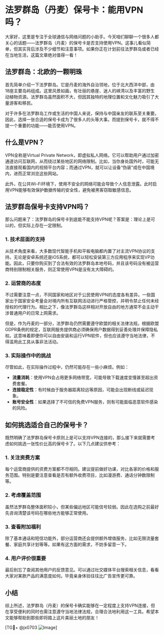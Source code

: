 # 法罗群岛（丹麦）保号卡：能用VPN吗？

大家好，这里是专注于全球通信与网络问题的小助手。今天咱们聊聊一个很多人都关心的话题——法罗群岛（丹麦）的保号卡是否支持使用VPN。这事儿看似简单，但其实背后涉及不少细节和注意事项。如果你正在计划前往法罗群岛或者已经在当地生活，这篇文章绝对值得一看！

## 法罗群岛：北欧的一颗明珠

首先简单介绍一下法罗群岛。它是丹麦的海外自治领地，位于北大西洋中部，由18座主要岛屿组成。这里风景如画，有壮丽的悬崖、迷人的峡湾以及丰富的野生动植物资源。法罗群岛虽然面积不大，但因其独特的地理位置和文化魅力吸引了大量游客和移民。

对于许多在法罗群岛工作或生活的中国人来说，保持与中国亲友的联系至关重要。因此，选择一张合适的保号卡成为了很多人的头等大事。而提到保号卡，就不得不提一个重要的功能——能否使用VPN。

## 什么是VPN？

VPN全称是Virtual Private Network，即虚拟私人网络。它可以帮助用户通过加密通道访问互联网，从而绕过某些地区的网络限制。比如，当你身处国外时，可能无法直接观看国内的视频平台内容；而通过VPN，就可以让设备“伪装”成在中国境内，进而正常浏览这些网站。

此外，在公共Wi-Fi环境下，使用不安全的网络可能会导致个人信息泄露。此时启用VPN能够有效保护数据传输的安全性，避免被黑客窃取敏感信息。

## 法罗群岛保号卡支持VPN吗？

那么问题来了：法罗群岛的保号卡到底能不能支持VPN呢？答案是：理论上是可以的，但实际上存在一定限制。

### 1. 技术层面的支持
从技术角度来看，大多数现代智能手机和平板电脑都内置了对主流VPN协议的支持。无论是安卓系统还是iOS系统，都可以轻松安装第三方应用程序来实现VP功能。因此，只要你购买到了合法有效的法罗群岛本地号码，并且该号码没有被运营商特别限制相关服务，则正常使用VPN是没有太大障碍的。

### 2. 运营商的态度
不过需要注意一点，不同国家和地区对于公民使用VPN的态度各有差异。一些国家出于国家安全考量会对境内所有互联网活动进行严格管控，并明令禁止任何未经授权的代理行为。相比之下，像法罗群岛这样相对开放自由的地方通常不会主动干涉普通用户的日常上网需求。

但是，作为丹麦的一部分，法罗群岛仍然需要遵守欧盟的相关法律法规。根据欧盟GDPR条例的规定，互联网服务提供商必须确保用户数据得到妥善处理并保障隐私权。这意味着即便你可以自由安装和运行VPN软件，但也应该遵守当地法律，不得滥用此工具从事非法活动。

### 3. 实际操作中的挑战
尽管如此，在实际操作过程中，仍然可能存在一些小麻烦。例如：
- **流量消耗**：使用VPN会占用更多网络带宽，可能导致下载速度变慢甚至超出资费套餐。
- **连接稳定性**：有时候由于服务器距离较远等原因，可能会出现断线或延迟现象。
- **账号安全性**：如果选择了不可信的免费VPN服务，则有可能面临恶意软件感染的风险。

## 如何挑选适合自己的保号卡？

既然明确了法罗群岛保号卡原则上是可以支持VPN连接的，那么接下来就需要考虑如何挑选一张性价比高的保号卡了。以下几点建议供参考：

### 1. 关注资费方案
每个运营商提供的资费方案都不尽相同。建议提前做好功课，对比各家的价格和服务范围。特别是要注意查看是否有额外收费项目，比如漫游费、通话分钟数限制等。

### 2. 考虑覆盖范围
虽然法罗群岛整体面积较小，但某些偏远地区可能信号较弱。因此在选购之前最好先咨询清楚该号码在哪些地方能够正常使用。

### 3. 查看附加福利
除了基本通话和短信功能外，部分运营商还会提供额外增值服务，比如无限流量套餐、家庭共享计划等等。如果有这方面的需求，不妨多留意一下。

### 4. 用户评价很重要
最后别忘了查阅其他用户的反馈意见。可以通过社交媒体平台搜索相关信息，看看大家对某款产品的满意度如何。毕竟亲身体验往往比广告宣传更可靠。

## 小结

综上所述，法罗群岛（丹麦）的保号卡确实能够在一定程度上支持VPN连接，但在享受便利的同时也需注意遵守当地法律法规，合理合法地利用这一工具。希望本文能够帮助到那些即将踏上这片美丽土地的朋友！

[TG💪+ @jx0703 ![Image](https://github.com/user-attachments/assets/dbca1d08-cadb-493c-b0ec-ad6f7a83f270)]